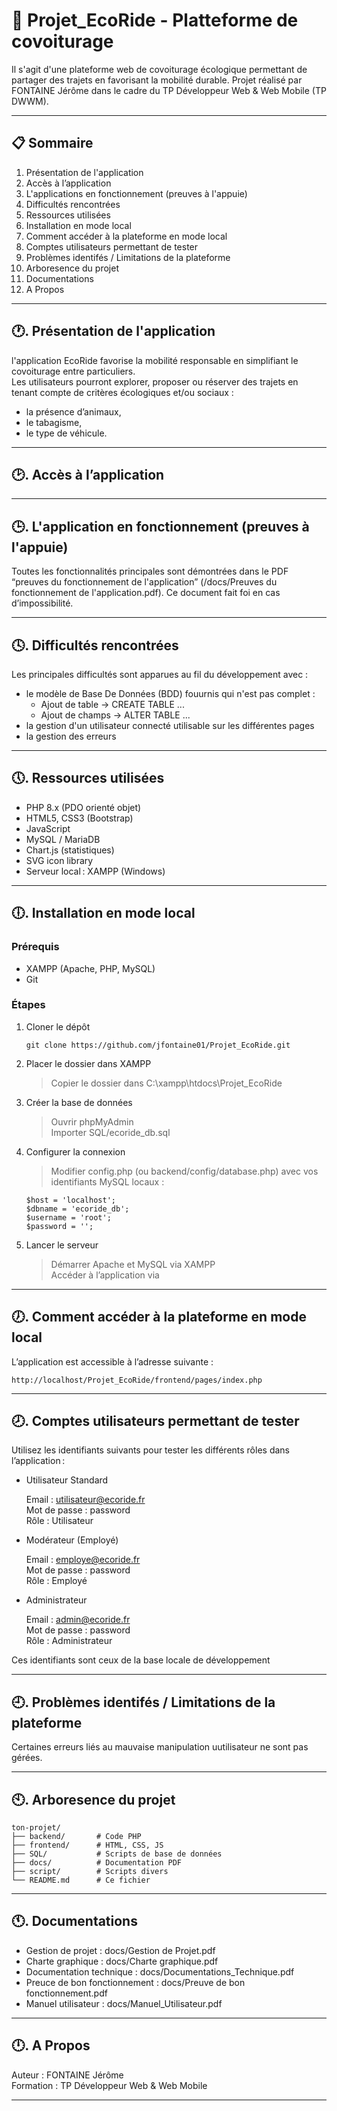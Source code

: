 # 🥬 Projet_EcoRide - Platteforme de covoiturage 
Il s'agit d'une plateforme web de covoiturage écologique permettant de partager des trajets en favorisant la mobilité durable.
Projet réalisé par FONTAINE Jérôme dans le cadre du TP Développeur Web & Web Mobile (TP DWWM).

---

## 📋 Sommaire
1. Présentation de l'application 
2. Accès à l’application  
3. L'applications en fonctionnement (preuves à l'appuie)  
4. Difficultés rencontrées  
5. Ressources utilisées  
6. Installation en mode local  
7. Comment accéder à la plateforme en mode local  
8. Comptes utilisateurs permettant de tester  
9. Problèmes identifés / Limitations de la plateforme  
10. Arboresence du projet  
11. Documentations  
12. A Propos  

---

## 🕐. Présentation de l'application  
l'application EcoRide favorise la mobilité responsable en simplifiant le covoiturage entre particuliers.   
Les utilisateurs pourront explorer, proposer ou réserver des trajets en tenant compte de critères écologiques et/ou sociaux :  
- la présence d’animaux,
- le tabagisme,
- le type de véhicule.

---

## 🕑. Accès à l’application  

---

## 🕒. L'application en fonctionnement (preuves à l'appuie)  

Toutes les fonctionnalités principales sont démontrées dans le PDF “preuves du fonctionnement de l'application” (/docs/Preuves du fonctionnement de l'application.pdf).
Ce document fait foi en cas d’impossibilité.

---

## 🕓. Difficultés rencontrées  

Les principales difficultés sont apparues au fil du développement avec :
- le modèle de Base De Données (BDD) fouurnis qui n'est pas complet : 
    - Ajout de table -> CREATE TABLE ...  
    - Ajout de champs -> ALTER TABLE ...
- la gestion d'un utilisateur connecté utilisable sur les différentes pages
- la gestion des erreurs

---

## 🕔. Ressources utilisées 

- PHP 8.x (PDO orienté objet)
- HTML5, CSS3 (Bootstrap)
- JavaScript 
- MySQL / MariaDB
- Chart.js (statistiques)
- SVG icon library
- Serveur local : XAMPP (Windows)

---

## 🕕. Installation en mode local  

### Prérequis  
- XAMPP (Apache, PHP, MySQL)  
- Git  
### Étapes    
1. Cloner le dépôt
    ```  
    git clone https://github.com/jfontaine01/Projet_EcoRide.git
    ```  
2. Placer le dossier dans XAMPP  
    > Copier le dossier dans C:\xampp\htdocs\Projet_EcoRide  
3. Créer la base de données  
    > Ouvrir phpMyAdmin  
    > Importer SQL/ecoride_db.sql  
4. Configurer la connexion  
    >Modifier config.php (ou backend/config/database.php) avec vos identifiants MySQL locaux :  
    ```  
    $host = 'localhost';
    $dbname = 'ecoride_db';
    $username = 'root';
    $password = '';
    ```
5. Lancer le serveur  
    >Démarrer Apache et MySQL via XAMPP  
    >Accéder à l’application via

---

## 🕖. Comment accéder à la plateforme en mode local   

   L’application est accessible à l’adresse suivante :
   ```  
   http://localhost/Projet_EcoRide/frontend/pages/index.php
   ```  
    
---

## 🕗. Comptes utilisateurs permettant de tester  

Utilisez les identifiants suivants pour tester les différents rôles dans l’application :

- Utilisateur Standard

  Email : utilisateur@ecoride.fr  
  Mot de passe : password  
  Rôle : Utilisateur  

- Modérateur (Employé)

  Email : employe@ecoride.fr  
  Mot de passe : password  
  Rôle : Employé  

- Administrateur  

  Email : admin@ecoride.fr  
  Mot de passe : password  
  Rôle : Administrateur  

Ces identifiants sont ceux de la base locale de développement 

---

## 🕘. Problèmes identifés / Limitations de la plateforme  

Certaines erreurs liés au mauvaise manipulation uutilisateur ne sont pas gérées.  

---

## 🕙. Arboresence du projet  

   ```  
   ton-projet/  
   ├── backend/       # Code PHP  
   ├── frontend/      # HTML, CSS, JS  
   ├── SQL/           # Scripts de base de données  
   ├── docs/          # Documentation PDF  
   ├── script/        # Scripts divers  
   └── README.md      # Ce fichier  
   ```  
  
---

## 🕚. Documentations  

- Gestion de projet : docs/Gestion de Projet.pdf
- Charte graphique : docs/Charte graphique.pdf
- Documentation technique : docs/Documentations_Technique.pdf
- Preuce de bon fonctionnement : docs/Preuve de bon fonctionnement.pdf  
- Manuel utilisateur : docs/Manuel_Utilisateur.pdf  

---

## 🕛. A Propos  

Auteur : FONTAINE Jérôme  
Formation : TP Développeur Web & Web Mobile  

---
